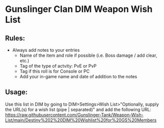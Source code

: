 # Gunslinger Clan DIM Weapon Wish List

## Rules:

- Always add notes to your entries
  - Name of the item and role if possible (i.e. Boss damage / add clear, etc.)
  - Tag of the type of actvity: PvE or PvP
  - Tag if this roll is for Console or PC
  - Add your in-game name and date of addition to the notes

## Usage:

Use this list in DIM by going to DIM>Settings>Wish List>"Optionally, supply the URL(s) for a wish list (pipe | separated)" and add the following URL:
https://raw.githubusercontent.com/Gunslinger-Tank/Weapon-Wish-List/main/Destiny%202%20DIM%20Wishlist%20for%20GS%20Members
